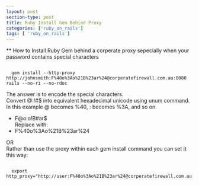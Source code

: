 ```yaml
---
layout: post
section-type: post
title: Ruby Install Gem Behind Proxy
categories: ['ruby_on_rails']
tags: [ 'ruby_on_rails']
---
```



** How to Install Ruby Gem behind a corperate proxy sepecially when your password contains special characters  

<pre><code>
  gem install --http-proxy http://johnsmith:F%40o%3Ao%21B%23ar%24@corperatefirewall.com.au:8080 rails --no-ri --no-rdoc
</pre></code>

The answer is to encode the special characters.  
Convert @:!#$ into equivalent hexadecimal unicode using unum command.  
In this example @ becomes %40, : becomes %3A, and so on.  
- F@o:o!B#ar$  
Replace with:  
- F%40o%3Ao%21B%23ar%24  

OR  
Rather than use the proxy within each gem install command you can set it this way:  
<pre><code>
  export http_proxy="http://user:F%40o%3Ao%21B%23ar%24@corperatefirewall.com.au:8080/"
</pre></code>
